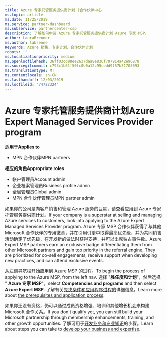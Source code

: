 ```yaml
---
title: Azure 专家托管服务提供商计划 |合作伙伴中心
ms.topic: article
ms.date: 11/25/2019
ms.service: partner-dashboard
ms.subservice: partnercenter-csp
description: 了解如何申请 Azure 专家托管服务提供商计划 Azure 专家 MSP。
author: LauraBrenner
ms.author: labrenne
Keywords: Azure 销售、专家计划、合作伙伴计划
robots: ''
ms.localizationpriority: medium
ms.openlocfilehash: 36ff03cd88ee2637daa8e836f797914a42e96878
ms.sourcegitcommit: c793c1b61f50fc0b0a12c95cedd9f57b31703093
ms.translationtype: MT
ms.contentlocale: zh-CN
ms.lasthandoff: 12/03/2019
ms.locfileid: "74722324"
---
```

# <a name="azure-expert-managed-services-provider-program"></a><span data-ttu-id="79698-104">Azure 专家托管服务提供商计划</span><span class="sxs-lookup"><span data-stu-id="79698-104">Azure Expert Managed Services Provider program</span></span>

<span data-ttu-id="79698-105">**适用于**</span><span class="sxs-lookup"><span data-stu-id="79698-105">**Applies to**</span></span>

- <span data-ttu-id="79698-106">MPN 合作伙伴</span><span class="sxs-lookup"><span data-stu-id="79698-106">MPN partners</span></span>

<span data-ttu-id="79698-107">**相应的角色**</span><span class="sxs-lookup"><span data-stu-id="79698-107">**Appropriate roles**</span></span>

- <span data-ttu-id="79698-108">帐户管理员</span><span class="sxs-lookup"><span data-stu-id="79698-108">Account admin</span></span>
- <span data-ttu-id="79698-109">企业档案管理员</span><span class="sxs-lookup"><span data-stu-id="79698-109">Business profile admin</span></span>
- <span data-ttu-id="79698-110">全局管理员</span><span class="sxs-lookup"><span data-stu-id="79698-110">Global admin</span></span>
- <span data-ttu-id="79698-111">MPN 合作伙伴管理员</span><span class="sxs-lookup"><span data-stu-id="79698-111">MPN partner admin</span></span>

<span data-ttu-id="79698-112">如果你的公司是向客户销售和管理 Azure 服务的巨星，请查看应用到 Azure 专家托管服务提供商计划。</span><span class="sxs-lookup"><span data-stu-id="79698-112">If your company is a superstar at selling and managing Azure services to customers, look into applying to the Azure Expert Managed Services Provider program.</span></span> <span data-ttu-id="79698-113">Azure 专家 MSP 合作伙伴获得了与其他 Microsoft 合作伙伴的专用徽章，并在引用引擎中取得最高优先级，并为共同销售活动确定了优先级，在开发新的做法时获得支持，并可以出席独占事件数。</span><span class="sxs-lookup"><span data-stu-id="79698-113">Azure Expert MSP partners earn an exclusive badge differentiating them from other Microsoft partners and gain top priority in the referral engine, They are prioritized for co-sell engagements, receive support when developing new practices, and can attend exclusive events.</span></span>

<span data-ttu-id="79698-114">从左侧导航栏开始应用到 Azure MSP 的过程。</span><span class="sxs-lookup"><span data-stu-id="79698-114">To begin the process of applying to the Azure MSP, from the left nav.</span></span> <span data-ttu-id="79698-115">选择 "**胜任度和计划**"，然后选择 " **Azure 专家 MSP**"。</span><span class="sxs-lookup"><span data-stu-id="79698-115">select **Competencies and programs** and then select **Azure Expert MSP**.</span></span> <span data-ttu-id="79698-116">了解有关[先决条件和应用程序过程的](https://partner.microsoft.com/membership/azure-expert-msp)详细信息。</span><span class="sxs-lookup"><span data-stu-id="79698-116">Learn more about [the prerequisites and application process](https://partner.microsoft.com/membership/azure-expert-msp).</span></span> 

<span data-ttu-id="79698-117">如果你还没有资格，仍可以通过成员资格增强、培训和其他增长机会来构建 Microsoft 合作关系。</span><span class="sxs-lookup"><span data-stu-id="79698-117">If you don't qualify yet, you can still build your Microsoft partnership through membership enhancements, training, and other growth opportunities.</span></span>
<span data-ttu-id="79698-118">了解可用于[开发业务和专业知识](https://partner.microsoft.com/membership/azure-expert-msp)的步骤。</span><span class="sxs-lookup"><span data-stu-id="79698-118">Learn about steps you can take to [develop your business and expertise](https://partner.microsoft.com/membership/azure-expert-msp).</span></span>

